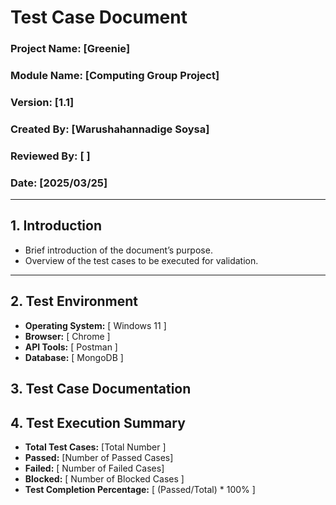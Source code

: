 # Test Case Document

### Project Name: [Greenie]
### Module Name: [Computing Group Project]
### Version: [1.1]
### Created By: [Warushahannadige Soysa]
### Reviewed By: [ ]
### Date: [2025/03/25]

---

## 1. Introduction
- Brief introduction of the document’s purpose.
- Overview of the test cases to be executed for validation.

---

## 2. Test Environment
- **Operating System:** [ Windows 11 ]
- **Browser:** [ Chrome ]
- **API Tools:** [ Postman ]
- **Database:** [ MongoDB ]


## 3. Test Case Documentation































## 4. Test Execution Summary
- **Total Test Cases:** [Total Number ]
- **Passed:** [Number of Passed Cases]
- **Failed:** [ Number of Failed Cases]
- **Blocked:** [ Number of Blocked Cases ]
- **Test Completion Percentage:** [ (Passed/Total) * 100% ]